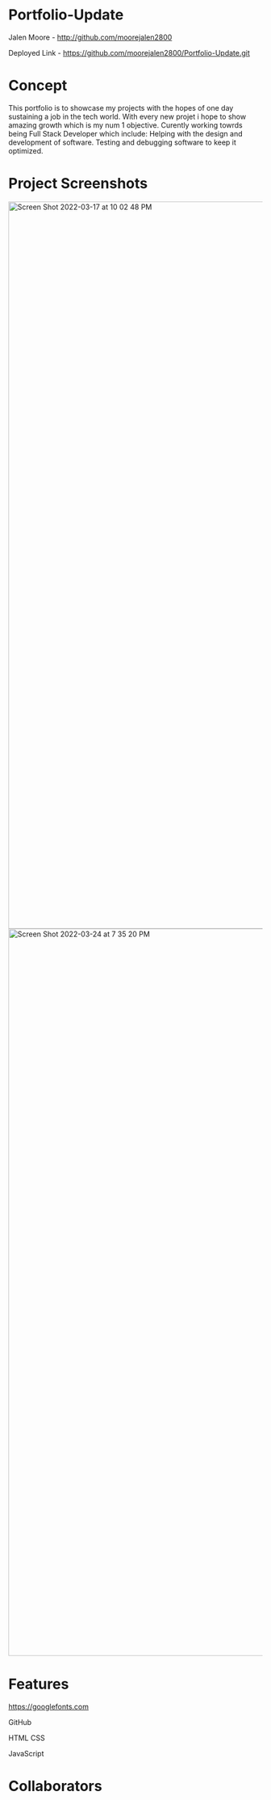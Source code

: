 # Portfolio-Update



Jalen Moore - http://github.com/moorejalen2800

Deployed Link - https://github.com/moorejalen2800/Portfolio-Update.git


# Concept

This portfolio is to showcase my projects with the hopes of one day sustaining a job in the tech world. With every new projet i hope to show amazing growth which is my num 1 objective. Curently working towrds being Full Stack Developer which include: Helping with the design and development of software. Testing and debugging software to keep it optimized.



# Project Screenshots


<img width="1440" alt="Screen Shot 2022-03-17 at 10 02 48 PM" src="https://user-images.githubusercontent.com/100977121/161191648-00de6b0c-4c8d-4408-bc0d-db2eb003fe21.png">



<img width="1440" alt="Screen Shot 2022-03-24 at 7 35 20 PM" src="https://user-images.githubusercontent.com/100977121/161191731-cbb355ae-a658-444b-9170-3470ec855fb4.png">

# Features


 https://googlefonts.com

 GitHub
 
 HTML CSS

 JavaScript

 




 # Collaborators




 


 
